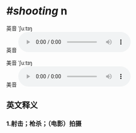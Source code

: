 # ***\#shooting*** n
英音 ˈʃuːtɪŋ  
英音
<audio src="./media/shooting1_AAC.aac" controls="controls"></audio>

美音 ˈʃuːtɪŋ  
美音
<audio src="./media/shooting2_AAC.aac" controls="controls"></audio>



  

英文释义
---
### 1.**射击；枪杀；（电影）拍摄**  


